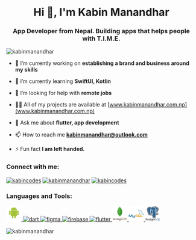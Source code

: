 <h1 align="center">Hi 👋, I'm Kabin Manandhar</h1>
<h3 align="center">App Developer from Nepal. Building apps that helps people with T.I.M.E.</h3>

<p align="left"> <img src="https://komarev.com/ghpvc/?username=kabinmanandhar&label=Profile%20views&color=0e75b6&style=flat" alt="kabinmanandhar" /> </p>

- 🔭 I’m currently working on **establishing a brand and business around my skills**

- 🌱 I’m currently learning **SwiftUI, Kotlin**

- 🤝 I’m looking for help with **remote jobs**

- 👨‍💻 All of my projects are available at [www.kabinmanandhar.com.np](www.kabinmanandhar.com.np)

- 💬 Ask me about **flutter, app development**

- 📫 How to reach me **kabinmanandhar@outlook.com**

- ⚡ Fun fact **I am left handed.**

<h3 align="left">Connect with me:</h3>
<p align="left">
<a href="https://twitter.com/kabincodes" target="blank"><img align="center" src="https://raw.githubusercontent.com/rahuldkjain/github-profile-readme-generator/master/src/images/icons/Social/twitter.svg" alt="kabincodes" height="30" width="40" /></a>
<a href="https://linkedin.com/in/kabinmanandhar" target="blank"><img align="center" src="https://raw.githubusercontent.com/rahuldkjain/github-profile-readme-generator/master/src/images/icons/Social/linked-in-alt.svg" alt="kabinmanandhar" height="30" width="40" /></a>
<a href="https://instagram.com/kabincodes" target="blank"><img align="center" src="https://raw.githubusercontent.com/rahuldkjain/github-profile-readme-generator/master/src/images/icons/Social/instagram.svg" alt="kabincodes" height="30" width="40" /></a>
</p>

<h3 align="left">Languages and Tools:</h3>
<p align="left"> <a href="https://developer.android.com" target="_blank" rel="noreferrer"> <img src="https://raw.githubusercontent.com/devicons/devicon/master/icons/android/android-original-wordmark.svg" alt="android" width="40" height="40"/> </a> <a href="https://dart.dev" target="_blank" rel="noreferrer"> <img src="https://www.vectorlogo.zone/logos/dartlang/dartlang-icon.svg" alt="dart" width="40" height="40"/> </a> <a href="https://www.figma.com/" target="_blank" rel="noreferrer"> <img src="https://www.vectorlogo.zone/logos/figma/figma-icon.svg" alt="figma" width="40" height="40"/> </a> <a href="https://firebase.google.com/" target="_blank" rel="noreferrer"> <img src="https://www.vectorlogo.zone/logos/firebase/firebase-icon.svg" alt="firebase" width="40" height="40"/> </a> <a href="https://flutter.dev" target="_blank" rel="noreferrer"> <img src="https://www.vectorlogo.zone/logos/flutterio/flutterio-icon.svg" alt="flutter" width="40" height="40"/> </a> <a href="https://www.mongodb.com/" target="_blank" rel="noreferrer"> <img src="https://raw.githubusercontent.com/devicons/devicon/master/icons/mongodb/mongodb-original-wordmark.svg" alt="mongodb" width="40" height="40"/> </a> <a href="https://www.mysql.com/" target="_blank" rel="noreferrer"> <img src="https://raw.githubusercontent.com/devicons/devicon/master/icons/mysql/mysql-original-wordmark.svg" alt="mysql" width="40" height="40"/> </a> <a href="https://www.postgresql.org" target="_blank" rel="noreferrer"> <img src="https://raw.githubusercontent.com/devicons/devicon/master/icons/postgresql/postgresql-original-wordmark.svg" alt="postgresql" width="40" height="40"/> </a> </p>

<p><img align="center" src="https://github-readme-stats.vercel.app/api/top-langs?username=kabinmanandhar&show_icons=true&locale=en&layout=compact" alt="kabinmanandhar" /></p>

